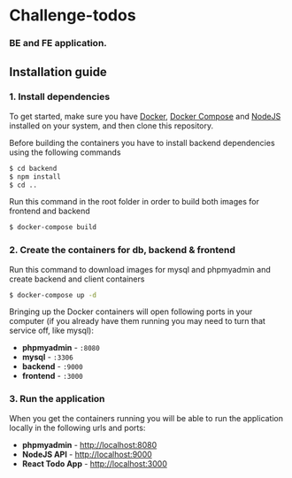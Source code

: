 # Challenge-todos
### BE and FE application.

## Installation guide

### 1. Install dependencies
To get started, make sure you have [Docker](https://docs.docker.com/get-docker/), [Docker Compose](https://docs.docker.com/compose/install/) and [NodeJS](https://nodejs.org/es/) installed on your system, and then clone this repository.

Before building the containers you have to install backend dependencies using the following commands
```sh
$ cd backend
$ npm install
$ cd ..
```

Run this command in the root folder in order to build both images for frontend and backend
```sh
$ docker-compose build
```

### 2. Create the containers for db, backend & frontend
Run this command to download images for mysql and phpmyadmin and create backend and client containers
```sh
$ docker-compose up -d
```

Bringing up the Docker containers will open following ports in your computer (if you already have them running you may need to turn that service off, like mysql):

- **phpmyadmin** - `:8080`
- **mysql** - `:3306`
- **backend** - `:9000`
- **frontend** - `:3000`


### 3. Run the application
When you get the containers running you will be able to run the application locally in the following urls and ports:

- **phpmyadmin** - [http://localhost:8080](http://localhost:8080)
- **NodeJS API** - [http://localhost:9000](http://localhost:9000)
- **React Todo App** - [http://localhost:3000](http://localhost:3000)


